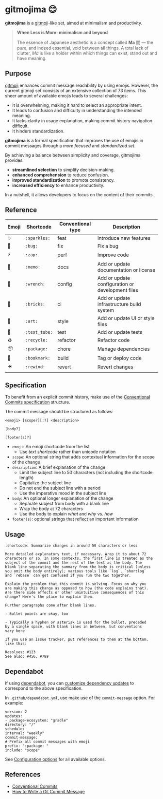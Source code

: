 # gitmojima 😊

**gitmojima** is a [gitmoji](https://gitmoji.dev/)-like set, aimed at minimalism and productivity.

> **When Less is More: minimalism and beyond**
>
> The essence of Japanese aesthetic is a concept called **Ma** 間 — the pure, and indeed essential,
void between all things. A total lack of clutter, *Ma* is like a holder within which things can
exist, stand out and have meaning.

## Purpose

[gitmoji](https://gitmoji.dev/) enhances commit message readability by using emojis. However, the
current gitmoji set consists of an extensive collection of 73 items.
This sheer amount of available emojis leads to several challenges:

* It is overwhelming, making it hard to select an appropriate intent.
* It leads to confusion and difficulty in understanding the intended meaning.
* It lacks clarity in usage explanation, making commit history navigation difficult.
* It hinders standardization.

**gitmojima** is a formal specification that improves the use of emojis in commit messages through
a *more focused* and *standardized set*.

By achieving a balance between simplicity and coverage, gitmojima provides:

* **streamlined selection** to simplify decision-making.
* **enhanced comprehension** to reduce confusion.
* **improved standardization** to promote consistency.
* **increased efficiency** to enhance productivity.

In a nutshell, it allows developers to focus on the content of their commits.

## Reference

| Emoji       | Shortcode                  | Conventional type | Description            |
|-------------|----------------------------|-------------------|------------------------|
| :sparkles:  | `:sparkles:`               | feat              | Introduce new features |
| :bug:       | `:bug:`                    | fix               | Fix a bug |
| :zap:       | `:zap:`                    | perf              | Improve code |
| :memo:      | `:memo:`                   | docs              | Add or update documentation or license |
| :wrench:    | `:wrench:`                 | config            | Add or update configuration or development files |
| :bricks:    | `:bricks:`                 | ci                | Add or update infrastructure build system |
| :art:       | `:art:`                    | style             | Add or update UI or style files |
| :test_tube: | `:test_tube:`              | test              | Add or update tests |
| :recycle:   | `:recycle:`                | refactor          | Refactor code |
| :package:   | `:package:`                | chore             | Manage dependencies |
| :bookmark:  | `:bookmark:`               | build             | Tag or deploy code |
| :rewind:    | `:rewind:`                 | revert            | Revert changes |

## Specification

To benefit from an explicit commit history, make use of the [Conventional Commits specification](https://www.conventionalcommits.org/en/v1.0.0/#summary)
structure.

The commit message should be structured as follows:

```
<emoji> [scope?][:?] <description>

[body?]

[footer(s)?]
```

- `emoji`: An emoji shortcode from the list
    * Use *text shortcode* rather than unicode notation
- `scope`: An optional string that adds contextual information for the scope of the change
- `description`: A brief explanation of the change
    * Limit the subject line to 50 characters (not including the shortcode length)
    * Capitalize the subject line
    * Do not end the subject line with a period
    * Use the imperative mood in the subject line
- `body`: An optional longer explanation of the change
    * Separate subject from body with a blank line
    * Wrap the body at 72 characters
    * Use the body to explain *what* and *why* vs. *how*
- `footer(s)`: optional strings that reflect an important information


## Usage

```
:shortcode: Summarize changes in around 50 characters or less

More detailed explanatory text, if necessary. Wrap it to about 72
characters or so. In some contexts, the first line is treated as the
subject of the commit and the rest of the text as the body. The
blank line separating the summary from the body is critical (unless
you omit the body entirely); various tools like `log`, `shortlog`
and `rebase` can get confused if you run the two together.

Explain the problem that this commit is solving. Focus on why you
are making this change as opposed to how (the code explains that).
Are there side effects or other unintuitive consequences of this
change? Here's the place to explain them.

Further paragraphs come after blank lines.

- Bullet points are okay, too

- Typically a hyphen or asterisk is used for the bullet, preceded
by a single space, with blank lines in between, but conventions
vary here

If you use an issue tracker, put references to them at the bottom,
like this:

Resolves: #123
See also: #456, #789
```

## Dependabot

If using [dependabot](https://docs.github.com/en/code-security/dependabot), you can
[customize dependency updates](https://docs.github.com/en/code-security/dependabot/dependabot-version-updates/customizing-dependency-updates)
to correspond to the above specification.

In `.github/dependabot.yml`, use make use of the `commit-message` option. For example:

```
version: 2
updates:
- package-ecosystem: "gradle"
directory: "/"
schedule:
interval: "weekly"
commit-message:
# Prefix all commit messages with emoji
prefix: ":package: "
include: "scope"
```

See [Configuration options](https://docs.github.com/en/code-security/dependabot/dependabot-version-updates/configuration-options-for-the-dependabot.yml-file)
for all available options.

## References

* [Conventional Commits](https://www.conventionalcommits.org/)
* [How to Write a Git Commit Message](https://cbea.ms/git-commit/)
